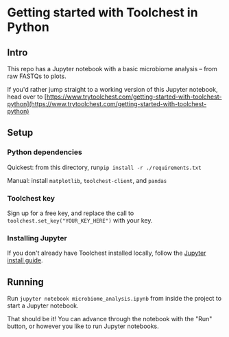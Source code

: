 # Getting started with Toolchest in Python

## Intro

This repo has a Jupyter notebook with a basic microbiome analysis – from raw FASTQs to plots.

If you'd rather jump straight to a working version of this Jupyter notebook, head over to 
[https://www.trytoolchest.com/getting-started-with-toolchest-python](https://www.trytoolchest.com/getting-started-with-toolchest-python)

## Setup

### Python dependencies

Quickest: from this directory, run`pip install -r ./requirements.txt`

Manual: install `matplotlib`, `toolchest-client`, and `pandas`

### Toolchest key

Sign up for a free key, and replace the call to `toolchest.set_key("YOUR_KEY_HERE")` with your key.

### Installing Jupyter

If you don't already have Toolchest installed locally, follow the
[Jupyter install guide](https://jupyter.org/install).

## Running

Run `jupyter notebook microbiome_analysis.ipynb` from inside the project to start a Jupyter notebook.

That should be it! You can advance through the notebook with the "Run" button, or however you like to run Jupyter
notebooks.





